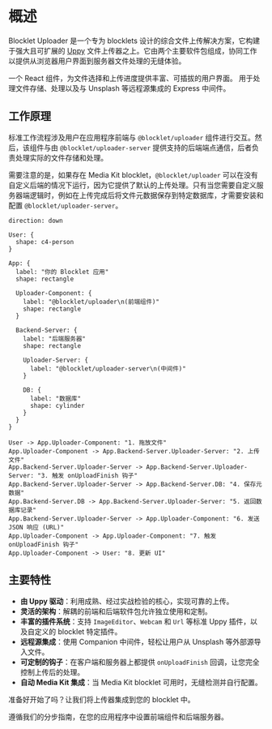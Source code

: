 # 概述

Blocklet Uploader 是一个专为 blocklets 设计的综合文件上传解决方案，它构建于强大且可扩展的 [Uppy](https://uppy.io/) 文件上传器之上。它由两个主要软件包组成，协同工作以提供从浏览器用户界面到服务器文件处理的无缝体验。

<x-cards>
  <x-card data-title="@blocklet/uploader (前端)" data-icon="lucide:upload-cloud" data-href="/getting-started/frontend-setup">
    一个 React 组件，为文件选择和上传进度提供丰富、可插拔的用户界面。
  </x-card>
  <x-card data-title="@blocklet/uploader-server (后端)" data-icon="lucide:server" data-href="/getting-started/backend-setup">
    用于处理文件存储、处理以及与 Unsplash 等远程源集成的 Express 中间件。
  </x-card>
</x-cards>

## 工作原理

标准工作流程涉及用户在应用程序前端与 `@blocklet/uploader` 组件进行交互。然后，该组件与由 `@blocklet/uploader-server` 提供支持的后端端点通信，后者负责处理实际的文件存储和处理。

需要注意的是，如果存在 Media Kit blocklet，`@blocklet/uploader` 可以在没有自定义后端的情况下运行，因为它提供了默认的上传处理。只有当您需要自定义服务器端逻辑时，例如在上传完成后将文件元数据保存到特定数据库，才需要安装和配置 `@blocklet/uploader-server`。

```d2 基本上传流程
direction: down

User: { 
  shape: c4-person 
}

App: {
  label: "你的 Blocklet 应用"
  shape: rectangle

  Uploader-Component: {
    label: "@blocklet/uploader\n(前端组件)"
    shape: rectangle
  }

  Backend-Server: {
    label: "后端服务器"
    shape: rectangle

    Uploader-Server: {
      label: "@blocklet/uploader-server\n(中间件)"
    }

    DB: {
      label: "数据库"
      shape: cylinder
    }
  }
}

User -> App.Uploader-Component: "1. 拖放文件"
App.Uploader-Component -> App.Backend-Server.Uploader-Server: "2. 上传文件"
App.Backend-Server.Uploader-Server -> App.Backend-Server.Uploader-Server: "3. 触发 onUploadFinish 钩子"
App.Backend-Server.Uploader-Server -> App.Backend-Server.DB: "4. 保存元数据"
App.Backend-Server.DB -> App.Backend-Server.Uploader-Server: "5. 返回数据库记录"
App.Backend-Server.Uploader-Server -> App.Uploader-Component: "6. 发送 JSON 响应 (URL)"
App.Uploader-Component -> App.Uploader-Component: "7. 触发 onUploadFinish 钩子"
App.Uploader-Component -> User: "8. 更新 UI"
```

## 主要特性

*   **由 Uppy 驱动**：利用成熟、经过实战检验的核心，实现可靠的上传。
*   **灵活的架构**：解耦的前端和后端软件包允许独立使用和定制。
*   **丰富的插件系统**：支持 `ImageEditor`、`Webcam` 和 `Url` 等标准 Uppy 插件，以及自定义的 blocklet 特定插件。
*   **远程源集成**：使用 Companion 中间件，轻松让用户从 Unsplash 等外部源导入文件。
*   **可定制的钩子**：在客户端和服务器上都提供 `onUploadFinish` 回调，让您完全控制上传后的处理。
*   **自动 Media Kit 集成**：当 Media Kit blocklet 可用时，无缝检测并自行配置。

准备好开始了吗？让我们将上传器集成到您的 blocklet 中。

<x-card data-title="开始使用" data-icon="lucide:rocket" data-href="/getting-started" data-cta="开始指南">
  遵循我们的分步指南，在您的应用程序中设置前端组件和后端服务器。
</x-card>